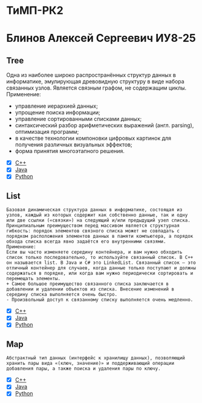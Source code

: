 # ТиМП-РК2

# Блинов Алексей Сергеевич ИУ8-25

## Tree

Одна из наиболее широко распространённых структур данных в информатике, эмулирующая древовидную структуру в виде набора связанных узлов. Является связным графом, не содержащим циклы. 
Применение:
- управление иерархией данных;
- упрощение поиска информации;
- управление сортированными списками данных;
- синтаксический разбор арифметических выражений (англ. parsing), оптимизация программ;
- в качестве технологии компоновки цифровых картинок для получения различных визуальных эффектов;
- форма принятия многоэтапного решения.

- [x] [C++](https://github.com/obscene3190/tree)
- [x] [Java](http://qaru.site/questions/16983/java-tree-data-structure)
- [x] [Python](http://qaru.site/questions/62517/how-can-i-implement-a-tree-in-python-are-there-any-built-in-data-structures-in-python-like-in-java)

## List
```
Базовая динамическая структура данных в информатике, состоящая из узлов, каждый из которых содержит как собственно данные, так и одну или две ссылки («связки») на следующий и/или предыдущий узел списка. Принципиальным преимуществом перед массивом является структурная гибкость: порядок элементов связного списка может не совпадать с порядком расположения элементов данных в памяти компьютера, а порядок обхода списка всегда явно задаётся его внутренними связями.
Применение:
Если вы часто изменяете середину контейнера, и вам нужно обходить список только последовательно, то используйте связанный список. В C++ он называется list. В Java и C# это LinkedList. Связанный список — это отличный контейнер для случаев, когда данные только поступают и должны содержаться в порядке, или когда вам нужно периодически сортировать и перемещать элементы.
+ Самое большое преимущество связанного списка заключается в добавлении и удалении объектов из списка. Внесение изменений в середину списка выполняется очень быстро.
- Произвольный доступ к связанному списку выполняется очень медленно.
```

- [x] [C++](https://github.com/obscene3190/AlexStartProjects/blob/master/List)
- [x] [Java](https://github.com/learn-co-students/cs-implementing-an-arraylist-lab-codeU)
- [x] [Python](https://github.com/grantjenks/python-sortedcontainers/blob/master/sortedcontainers/sortedlist.py)

## Map
```
Абстрактный тип данных (интерфейс к хранилищу данных), позволяющий хранить пары вида «(ключ, значение)» и поддерживающий операции добавления пары, а также поиска и удаления пары по ключу.
```
- [x] [C++](https://drive.google.com/file/d/1asuBrSXC98vxAARVy8haextK4l2OCMyB/view)
- [x] [Java](https://github.com/capezzbr/HashMap) 
- [x] [Python](https://github.com/grantjenks/python-sortedcontainers/blob/master/sortedcontainers/sorteddict.py)
